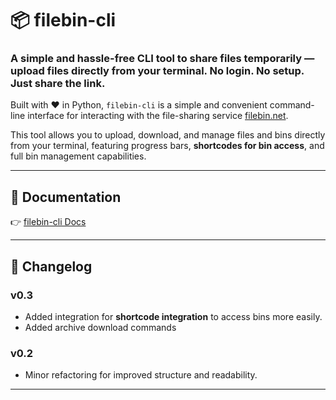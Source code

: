 # 📦 filebin-cli

### A simple and hassle-free CLI tool to **share files temporarily** — upload files directly from your terminal. No login. No setup. Just share the link.

Built with ❤️ in Python, `filebin-cli` is a simple and convenient command-line interface for interacting with the file-sharing service [filebin.net](https://filebin.net).

This tool allows you to upload, download, and manage files and bins directly from your terminal, featuring progress bars, **shortcodes for bin access**, and full bin management capabilities.

---

## 📄 Documentation

👉 [filebin-cli Docs](https://github.com/mshirazkamran/filebin-api?tab=readme-ov-file#-filebin-cli)

---

## 📝 Changelog

### v0.3
- Added integration for **shortcode integration** to access bins more easily.
- Added archive download commands

### v0.2
- Minor refactoring for improved structure and readability.

---


